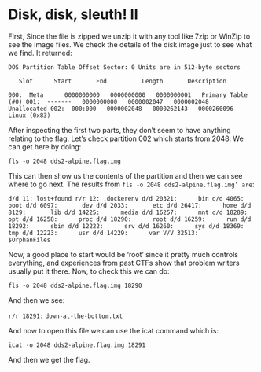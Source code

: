 # Disk, disk, sleuth! II

First, Since the file is zipped we unzip it with any tool like 7zip or WinZip to see the image files.
We check the details of the disk image just to see what we find. It returned:

`DOS Partition Table
Offset Sector: 0
Units are in 512-byte sectors`

       Slot      Start       End          Length       Description
`000:  Meta      0000000000   0000000000   0000000001   Primary Table (#0)
001:  -------   0000000000   0000002047   0000002048   Unallocated
002:  000:000   0000002048   0000262143   0000260096   Linux (0x83)`


After inspecting the first two parts, they don’t seem to have anything relating to the flag.
Let’s check partition 002 which starts from 2048. We can get here by doing:

`fls -o 2048 dds2-alpine.flag.img`

This can then show us the contents of the partition and then we can see where to go next.
The results from `fls -o 2048 dds2-alpine.flag.img’ are`:

`d/d 11: lost+found
r/r 12: .dockerenv
d/d 20321:      bin
d/d 4065:       boot
d/d 6097:       dev
d/d 2033:       etc
d/d 26417:      home
d/d 8129:       lib
d/d 14225:      media
d/d 16257:      mnt
d/d 18289:      opt
d/d 16258:      proc
d/d 18290:      root
d/d 16259:      run
d/d 18292:      sbin
d/d 12222:      srv
d/d 16260:      sys
d/d 18369:      tmp
d/d 12223:      usr
d/d 14229:      var
V/V 32513:      $OrphanFiles`

Now, a good place to start would be ‘root’ since it pretty much controls everything, and experiences from past CTFs show that problem writers usually put it there.
Now, to check this we can do:

`fls -o 2048 dds2-alpine.flag.img 18290`

And then we see:

`r/r 18291:`      `down-at-the-bottom.txt`

And now to open this file we can use the icat command which is:

`icat -o 2048 dds2-alpine.flag.img 18291`

And then we get the flag.
